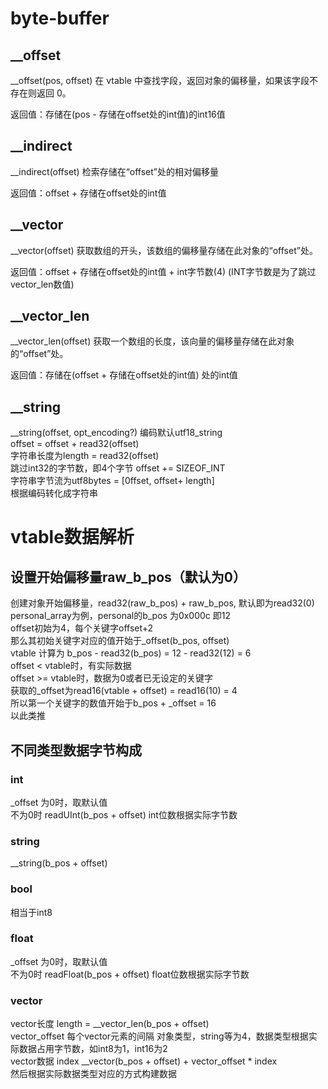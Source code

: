 # byte-buffer
## __offset
__offset(pos, offset) 在 vtable 中查找字段，返回对象的偏移量，如果该字段不存在则返回 0。

返回值：存储在(pos - 存储在offset处的int值)的int16值
## __indirect
__indirect(offset) 检索存储在“offset”处的相对偏移量

返回值：offset + 存储在offset处的int值
## __vector
__vector(offset) 获取数组的开头，该数组的偏移量存储在此对象的“offset”处。

返回值：offset + 存储在offset处的int值 + int字节数(4) (INT字节数是为了跳过vector_len数值)
## __vector_len
__vector_len(offset) 获取一个数组的长度，该向量的偏移量存储在此对象的“offset”处。

返回值：存储在(offset + 存储在offset处的int值) 处的int值

## __string
__string(offset, opt_encoding?)  编码默认utf18_string<br/>
offset = offset + read32(offset) <br/>
字符串长度为length = read32(offset) <br/>
跳过int32的字节数，即4个字节 offset += SIZEOF_INT <br/>
字符串字节流为utf8bytes = [0ffset, offset+ length] <br/>
根据编码转化成字符串

# vtable数据解析
## 设置开始偏移量raw_b_pos（默认为0）
创建对象开始偏移量，read32(raw_b_pos) + raw_b_pos, 默认即为read32(0)<br/>
personal_array为例，personal的b_pos 为0x000c 即12<br/>
offset初始为4，每个关键字offset+2<br/>
那么其初始关键字对应的值开始于_offset(b_pos, offset)<br/>
vtable 计算为 b_pos - read32(b_pos) = 12 - read32(12) = 6<br/>
offset < vtable时，有实际数据<br/>
offset >= vtable时，数据为0或者已无设定的关键字<br/>
获取的_offset为read16(vtable + offset) = read16(10) = 4<br/>
所以第一个关键字的数值开始于b_pos + _offset = 16 <br/>
以此类推

## 不同类型数据字节构成
### int
_offset 为0时，取默认值<br/>
不为0时 readUInt(b_pos + offset) int位数根据实际字节数

### string
__string(b_pos + offset)

### bool
相当于int8

### float
_offset 为0时，取默认值<br/>
不为0时 readFloat(b_pos + offset) float位数根据实际字节数

### vector
vector长度 length = __vector_len(b_pos + offset) <br/>
vector_offset 每个vector元素的间隔 对象类型，string等为4，数据类型根据实际数据占用字节数，如int8为1，int16为2<br/>
vector数据 index __vector(b_pos + offset) + vector_offset * index <br/>
然后根据实际数据类型对应的方式构建数据
